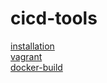# cicd-tools

[installation](docs/install.md)<br>
[vagrant](docs/vagrant.md)<br>
[docker-build](docs/docker-build.md)<br>
